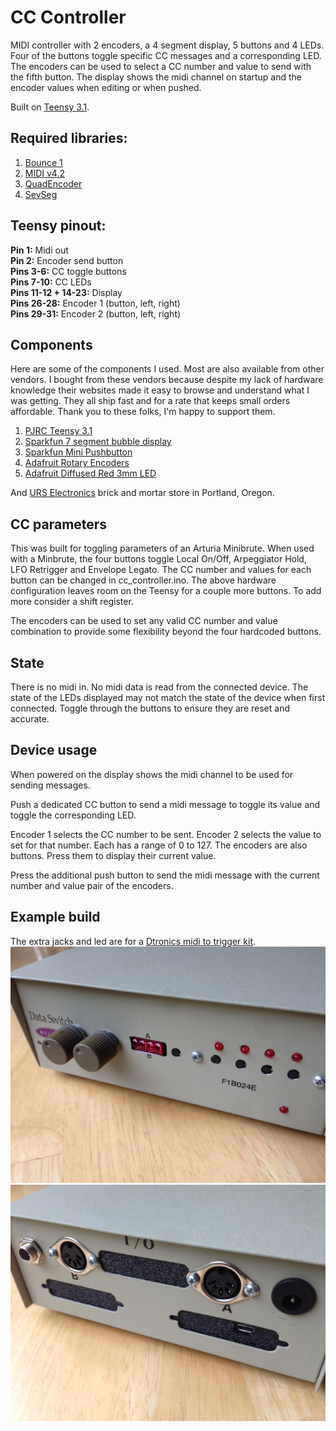 # CC Controller

MIDI controller with 2 encoders, a 4 segment display, 5 buttons and 4 LEDs.
Four of the buttons toggle specific CC messages and a corresponding LED. The
encoders can be used to select a CC number and value to send with the fifth
button. The display shows the midi channel on startup and the encoder values
when editing or when pushed.

Built on [Teensy 3.1](https://www.pjrc.com/teensy/).

## Required libraries:
1. [Bounce 1](https://github.com/thomasfredericks/Bounce-Arduino-Wiring)
2. [MIDI v4.2](https://github.com/FortySevenEffects/arduino_midi_library)
3. [QuadEncoder](https://github.com/medecau/QuadEncoder)
4. [SevSeg](https://github.com/sparkfun/SevSeg)

## Teensy pinout:
**Pin 1:** Midi out  
**Pin 2:** Encoder send button  
**Pins 3-6:** CC toggle buttons  
**Pins 7-10:** CC LEDs  
**Pins 11-12 + 14-23:** Display  
**Pins 26-28:** Encoder 1 (button, left, right)  
**Pins 29-31:** Encoder 2 (button, left, right)  

## Components
Here are some of the components I used. Most are also available from other
vendors. I bought from these vendors because despite my lack of hardware
knowledge their websites made it easy to browse and understand what I was
getting. They all ship fast and for a rate that keeps small orders affordable.
Thank you to these folks, I'm happy to support them.

1. [PJRC Teensy 3.1](https://www.pjrc.com/teensy/)
2. [Sparkfun 7 segment bubble display](https://www.sparkfun.com/products/12710)
3. [Sparkfun Mini Pushbutton](https://www.sparkfun.com/products/97)
4. [Adafruit Rotary Encoders](http://www.adafruit.com/products/377)
5. [Adafruit Diffused Red 3mm LED](http://www.adafruit.com/product/777)

And [URS Electronics](http://www.ursele.com/) brick and mortar store in
Portland, Oregon.

## CC parameters
This was built for toggling parameters of an Arturia Minibrute. When used with a
Minbrute, the four buttons toggle Local On/Off, Arpeggiator Hold, LFO Retrigger
and Envelope Legato. The CC number and values for each button can be changed in
cc_controller.ino. The above hardware configuration leaves room on the Teensy
for a couple more buttons. To add more consider a shift register.

The encoders can be used to set any valid CC number and value combination to
provide some flexibility beyond the four hardcoded buttons.

## State
There is no midi in. No midi data is read from the connected device. The
state of the LEDs displayed may not match the state of the device when first
connected. Toggle through the buttons to ensure they are reset and accurate.

## Device usage
When powered on the display shows the midi channel to be used for sending
messages.

Push a dedicated CC button to send a midi message to toggle its value and
toggle the corresponding LED.

Encoder 1 selects the CC number to be sent. Encoder 2 selects the value to set
for that number. Each has a range of 0 to 127. The encoders are also buttons.
Press them to display their current value.

Press the additional push button to send the midi message with the current
number and value pair of the encoders.

## Example build
The extra jacks and led are for a
[Dtronics midi to trigger kit](http://www.synthcity.nl/midi/midi-to-trigger-interface.html).  
![Front](controller/front.jpg?raw=true)  
![back](controller/back.jpg?raw=true)
